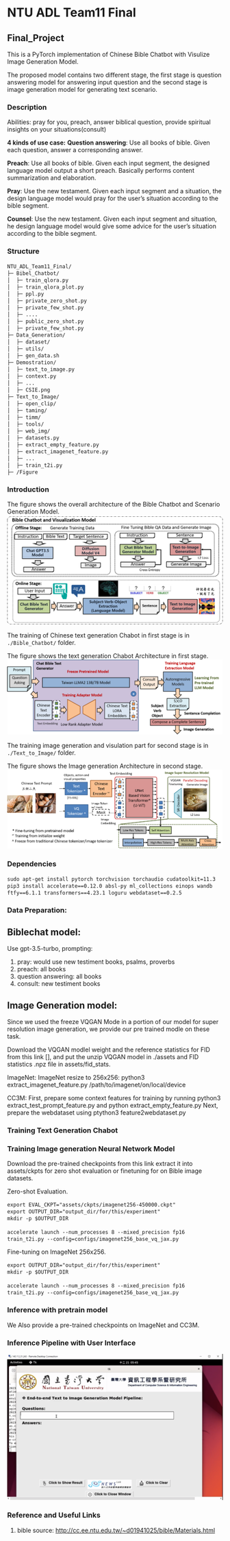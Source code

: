 # NTU ADL Team11 Final

## Final_Project

This is a PyTorch implementation of Chinese Bible Chatbot with Visulize Image Generation Model.

The proposed model contains two different stage, the first stage is question answering model for answering input question and the second stage is image generation model for generating text scenario.

### Description
Abilities: pray for you, preach, answer biblical question, provide spiritual insights on your situations(consult)

**4 kinds of use case:**
**Question answering**: Use all books of bible. Given each question, answer a corresponding answer.

**Preach**: Use all books of bible. Given each input segment, the designed language model output a short preach. Basically performs content summarization and elaboration.

**Pray**: Use the new testament. Given each input segment and a situation, the design language model would pray for the user’s situation according to the bible segment.

**Counsel**: Use the new testament. Given each input segment and situation, he design language model would give some advice for the user’s situation according to the bible segment.

### Structure
```
NTU_ADL_Team11_Final/
├─ Bibel_Chatbot/
│  ├─ train_qlora.py
│  ├─ train_qlora_plot.py
│  ├─ ppl.py
│  ├─ private_zero_shot.py
│  ├─ private_few_shot.py
│  ├─ ....
│  ├─ public_zero_shot.py
│  ├─ private_few_shot.py
├─ Data_Generation/
│  ├─ dataset/
│  ├─ utils/
│  ├─ gen_data.sh
├─ Demostration/
│  ├─ text_to_image.py
│  ├─ context.py
│  ├─ ...
│  ├─ CSIE.png
├─ Text_to_Image/
│  ├─ open_clip/
│  ├─ taming/
│  ├─ timm/
│  ├─ tools/
│  ├─ web_img/
│  ├─ datasets.py
│  ├─ extract_empty_feature.py
│  ├─ extract_imagenet_feature.py
│  ├─ ...
│  ├─ train_t2i.py
├─ /Figure

```
### Introduction
The figure shows the overall architecture of the Bible Chatbot and Scenario Generation Model.
![plot](./Figure/overall_fig.png)

The training of Chinese text generation Chabot in first stage is in ```./Bible_Chatbot/``` folder.

The figure shows the text generation Chabot Architecture in first stage.
![plot](./Figure/Chatbot.png)

The training image generation and visulation part for second stage is in ```./Text_to_Image/``` folder.

The figure shows the Image generation Architecture in second stage.
![plot](./Figure/Generation.png)


### Dependencies
```
sudo apt-get install pytorch torchvision torchaudio cudatoolkit=11.3
pip3 install accelerate==0.12.0 absl-py ml_collections einops wandb ftfy==6.1.1 transformers==4.23.1 loguru webdataset==0.2.5
```





### Data Preparation:



## Biblechat model:

Use gpt-3.5-turbo,
prompting:
1. pray: would use new testiment books, psalms, proverbs
2. preach: all books
3. question answering: all books
4. consult: new testiment books

## Image Generation model:

Since we used the freeze VQGAN Mode in a portion of our model for super resolution image generation,  we provide our pre trained modle on these task.

Download the VQGAN modlel weight and the reference statistics for FID from this link [], and put the unzip VQGAN model in ./assets and FID statistics .npz file in assets/fid_stats.

ImageNet:
ImageNet resize to 256x256: python3 extract_imagenet_feature.py /path/to/imagenet/on/local/device

CC3M:
First, prepare some context features for training by running python3 extract_test_prompt_feature.py and python extract_empty_feature.py
Next, prepare the webdataset using ptython3 feature2webdataset.py


### Training Text Generation Chabot



### Training Image generation Neural Network Model

Download the pre-trained checkpoints from this link extract it into assets/ckpts for zero shot evaluation or finetuning  for on Bible image datasets.

Zero-shot Evaluation.
```
export EVAL_CKPT="assets/ckpts/imagenet256-450000.ckpt"
export OUTPUT_DIR="output_dir/for/this/experiment"
mkdir -p $OUTPUT_DIR

accelerate launch --num_processes 8 --mixed_precision fp16 train_t2i.py --config=configs/imagenet256_base_vq_jax.py
```

Fine-tuning on ImageNet 256x256.
```
export OUTPUT_DIR="output_dir/for/this/experiment"
mkdir -p $OUTPUT_DIR

accelerate launch --num_processes 8 --mixed_precision fp16 train_t2i.py --config=configs/imagenet256_base_vq_jax.py
```



### Inference with pretrain model

We Also provide a pre-trained checkpoints on ImageNet and CC3M.



### Inference Pipeline with User Interface
![plot](./Figure/user_interface.png)


### Reference and Useful Links
1. bible source: http://cc.ee.ntu.edu.tw/~d01941025/bible/Materials.html